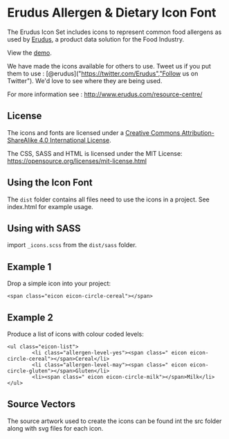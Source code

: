 # Erudus Allergen & Dietary Icon Font

The Erudus Icon Set includes icons to represent common food allergens as used by [Erudus](http://www.erudus.com/ "Erudus"), a product data solution for the Food Industry.

View the [demo](https://erudus.github.io/erudus-pages/).  

We have made the icons available for others to use. Tweet us if you put them to use : [@erudus]("https://twitter.com/Erudus","Follow us on Twitter"). We'd love to see where they are being used.

For more information see : http://www.erudus.com/resource-centre/

## License

The icons and fonts are licensed under a [Creative Commons Attribution-ShareAlike 4.0 International License](http://creativecommons.org/licenses/by-sa/4.0/).

The CSS, SASS and HTML is licensed under the MIT License:
https://opensource.org/licenses/mit-license.html

## Using the Icon Font

The `dist` folder contains all files need to use the icons in a project. See index.html for example usage.

## Using with SASS

import `_icons.scss` from the `dist/sass` folder.

## Example 1

Drop a simple icon into your project:

`<span class="eicon eicon-circle-cereal"></span>`

## Example 2

Produce a list of icons with colour coded levels:

```
<ul class="eicon-list">
        <li class="allergen-level-yes"><span class=" eicon eicon-circle-cereal"></span>Cereal</li>
        <li class="allergen-level-may"><span class=" eicon eicon-circle-gluten"></span>Gluten</li>
        <li><span class=" eicon eicon-circle-milk"></span>Milk</li>
</ul>
```

## Source Vectors

The source artwork used to create the icons can be found int the src folder along with svg files for each icon.
